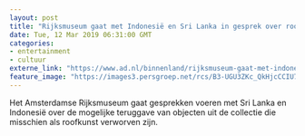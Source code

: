 ```yaml
---
layout: post
title: "Rijksmuseum gaat met Indonesië en Sri Lanka in gesprek over roofkunst"
date: Tue, 12 Mar 2019 06:31:00 GMT
categories: 
- entertainment 
- cultuur 
externe_link: "https://www.ad.nl/binnenland/rijksmuseum-gaat-met-indonesie-en-sri-lanka-in-gesprek-over-roofkunst~ab06c0d0/"
feature_image: "https://images3.persgroep.net/rcs/B3-UGU3ZKc_QkHjcCCIU7sVOjc4/diocontent/143258836/_fitwidth/400/?appId=21791a8992982cd8da851550a453bd7f&quality=0.7"
---
```


Het Amsterdamse Rijksmuseum gaat gesprekken voeren met Sri Lanka en Indonesië over de mogelijke teruggave van objecten uit de collectie die misschien als roofkunst verworven zijn.

